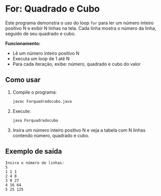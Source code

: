# For: Quadrado e Cubo

Este programa demonstra o uso do loop `for` para ler um número inteiro positivo N e exibir N linhas na tela. Cada linha mostra o número da linha, seguido de seu quadrado e cubo.

**Funcionamento:**
- Lê um número inteiro positivo N
- Executa um loop de 1 até N
- Para cada iteração, exibe: número, quadrado e cubo do valor

## Como usar

1. Compile o programa:
   ```bash
   javac Forquadradocubo.java
   ```

2. Execute:
   ```bash
   java Forquadradocubo
   ```

3. Insira um número inteiro positivo N e veja a tabela com N linhas contendo número, quadrado e cubo.

## Exemplo de saída

```
Insira o número de linhas:
5
1 1 1
2 4 8
3 9 27
4 16 64
5 25 125
```
